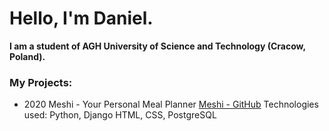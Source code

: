 # Hello, I'm Daniel.

**I am a student of AGH University of Science and Technology (Cracow, Poland).**

### My Projects:

* 2020 Meshi - Your Personal Meal Planner [Meshi - GitHub](https://github.com/AGH-Narzedzia-Informatyczne/meshi)
  Technologies used: Python, Django HTML, CSS, PostgreSQL

